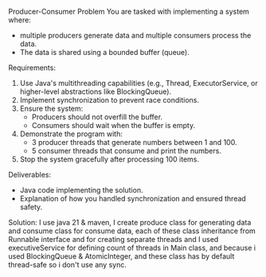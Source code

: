 
Producer-Consumer Problem
You are tasked with implementing a system where:
- multiple producers generate data and multiple consumers process the data. 
- The data is shared using a bounded buffer (queue).

Requirements:
1. Use Java's multithreading capabilities (e.g., Thread, ExecutorService, or higher-level
   abstractions like BlockingQueue).
2. Implement synchronization to prevent race conditions.
3. Ensure the system:
   - Producers should not overfill the buffer.
   - Consumers should wait when the buffer is empty.
4. Demonstrate the program with:
   - 3 producer threads that generate numbers between 1 and 100.
   - 5 consumer threads that consume and print the numbers.
5. Stop the system gracefully after processing 100 items.

Deliverables:
   - Java code implementing the solution.
   - Explanation of how you handled synchronization and ensured thread safety.

Solution:
I use java 21 & maven, 
I create produce class for generating data and
consume class for consume data,
each of these class inheritance from Runnable interface and for creating separate threads
and I used executiveService for defining count of threads in Main class,
and because i used BlockingQueue & AtomicInteger, and these class has by default thread-safe
so i don't use any sync.

